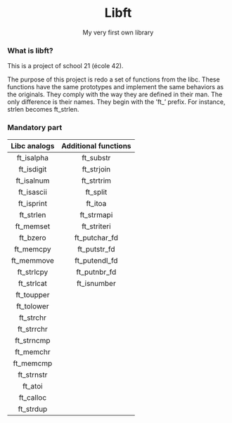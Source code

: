 <div id="header" align="center">
  <h1>
    Libft
  </h1>
  <p>My very first own library</p>
</div>

### What is libft?
This is a project of school 21 (école 42).

The purpose of this project is redo a set of functions from the libc. These functions have the same prototypes and implement the same behaviors as the originals. They comply with the way they are defined in their man. The only difference is their names. They begin with the ’ft_’ prefix. For instance, strlen becomes ft_strlen.

### Mandatory part
|Libc analogs | Additional functions |
|:-----------:|:--------------------:|
|ft_isalpha   |ft_substr             |
|ft_isdigit   |ft_strjoin            |
|ft_isalnum   |ft_strtrim            |
|ft_isascii   |ft_split              |
|ft_isprint   |ft_itoa               |
|ft_strlen    |ft_strmapi            |
|ft_memset    |ft_striteri           |
|ft_bzero     |ft_putchar_fd         |
|ft_memcpy    |ft_putstr_fd          |
|ft_memmove   |ft_putendl_fd         |
|ft_strlcpy   |ft_putnbr_fd          |
|ft_strlcat   |ft_isnumber           |
|ft_toupper   |
|ft_tolower   |
|ft_strchr    |
|ft_strrchr   |
|ft_strncmp   |
|ft_memchr    |
|ft_memcmp    |
|ft_strnstr   |
|ft_atoi      |
|ft_calloc    |
|ft_strdup    |
